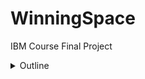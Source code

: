 # WinningSpace
IBM Course Final Project
<details> <summary>Outline</summary>
Project goal
Predict SpaceX launch outcomes with open data and open-source tools.

Folder / file map

dataset_part_*.csv – cleaned data splits

jupyter_labs_spacex_data_collection_api.ipynb – downloads raw data from the SpaceX API

labs_jupyter_spacex_Data_wrangling_v2.ipynb – merges and cleans sources

jupyter_labs_eda_dataviz_v2.ipynb – exploratory data analysis & charts

lab_jupyter_launch_site_location_v2.ipynb – geospatial features

jupyter_labs_eda_sql_coursera_sqllite.ipynb – SQL examples

SpaceX_Machine_Learning_Prediction_Part_5.ipynb – model training & evaluation

run_spacex_pipeline.sh – end-to-end execution script

README.md – this file

Quick start

bash
Copiar
Editar
git clone https://github.com/<user>/WinningSpace.git
cd WinningSpace
bash run_spacex_pipeline.sh
Requirements

Python 3.10+

pip packages listed in requirements.txt

JupyterLab 4+

Data sources

SpaceX REST API

Kaggle SpaceX launches dataset (link)

OpenStreetMap for launch-site coordinates

Method summary

Data ingestion → cleaning → EDA → feature engineering

Model: gradient-boosting classifier (baseline), hyper-parameter search with cross-validation

Metrics: accuracy, F1, confusion matrix

Results

Best model accuracy: …

Key predictors: payload mass, booster version, launch pad, orbit

Reproducibility
Each notebook runs top-to-bottom; the Bash script stitches them together.

Roadmap

Add hyper-parameter tuning with Optuna

Deploy REST endpoint with FastAPI

CI/CD with GitHub Actions

License & citation
MIT License. Cite this repo if you reuse the code or data utilities.

Contact
DrAminCer (at) …

</details>

